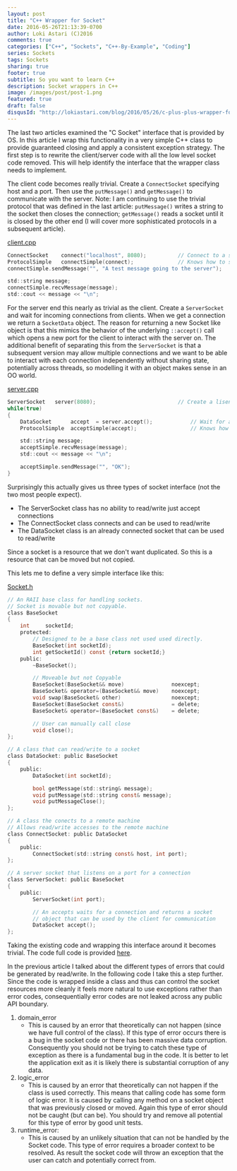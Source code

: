 ```yaml
---
layout: post
title: "C++ Wrapper for Socket"
date: 2016-05-26T21:13:39-0700
author: Loki Astari (C)2016
comments: true
categories: ["C++", "Sockets", "C++-By-Example", "Coding"]
series: Sockets
tags: Sockets
sharing: true
footer: true
subtitle: So you want to learn C++
description: Socket wrappers in C++
image: /images/post/post-1.png
featured: true
draft: false
disqusId: "http://lokiastari.com/blog/2016/05/26/c-plus-plus-wrapper-for-socket/"
---
```

The last two articles examined the "C Socket" interface that is provided by OS. In this article I wrap this functionality in a very simple C++ class to provide guaranteed closing and apply a consistent exception strategy. The first step is to rewrite the client/server code with all the low level socket code removed. This will help identify the interface that the wrapper class needs to implement.

The client code becomes really trivial. Create a `ConnectSocket` specifying host and a port. Then use the `putMessage()` and `getMessage()` to communicate with the server. Note: I am continuing to use the trivial protocol that was defined in the last article: `putMessage()` writes a string to the socket then closes the connection; `getMessage()` reads a socket until it is closed by the other end (I will cover more sophisticated protocols in a subsequent article).

[client.cpp](https://github.com/Loki-Astari/Examples/blob/master/Version2/client.cpp)
```c
ConnectSocket    connect("localhost", 8080);          // Connect to a server
ProtocolSimple   connectSimple(connect);              // Knows how to send/recv a message over a socket
connectSimple.sendMessage("", "A test message going to the server");

std::string message;
connectSimple.recvMessage(message);
std::cout << message << "\n";
```


For the server end this nearly as trivial as the client. Create a `ServerSocket` and wait for incoming connections from clients. When we get a connection we return a `SocketData` object. The reason for returning a new Socket like object is that this mimics the behavior of the underlying `::accept()` call which opens a new port for the client to interact with the server on. The additional benefit of separating this from the `ServerSocket` is that a subsequent version may allow multiple connections and we want to be able to interact with each connection independently without sharing state, potentially across threads, so modelling it with an object makes sense in an OO world.

[server.cpp](https://github.com/Loki-Astari/Examples/blob/master/Version2/server.cpp)
```c
ServerSocket   server(8080);                          // Create a lisening connection
while(true)
{
    DataSocket      accept  = server.accept();            // Wait for a clinet to connect
    ProtocolSimple  acceptSimple(accept);                 // Knows how to send/recv a message over a socket

    std::string message;
    acceptSimple.recvMessage(message);
    std::cout << message << "\n";

    acceptSimple.sendMessage("", "OK");
}
```

Surprisingly this actually gives us three types of socket interface (not the two most people expect).

* The ServerSocket class has no ability to read/write just accept connections
* The ConnectSocket class connects and can be used to read/write
* The DataSocket class is an already connected socket that can be used to read/write

Since a socket is a resource that we don't want duplicated. So this is a resource that can be moved but not copied.

This lets me to define a very simple interface like this:

[Socket.h](https://github.com/Loki-Astari/Examples/blob/master/Version2/Socket.h)
```c
// An RAII base class for handling sockets.
// Socket is movable but not copyable.
class BaseSocket
{
    int     socketId;
    protected:
        // Designed to be a base class not used used directly.
        BaseSocket(int socketId);
        int getSocketId() const {return socketId;}
    public:
        ~BaseSocket();

        // Moveable but not Copyable
        BaseSocket(BaseSocket&& move)               noexcept;
        BaseSocket& operator=(BaseSocket&& move)    noexcept;
        void swap(BaseSocket& other)                noexcept;
        BaseSocket(BaseSocket const&)               = delete;
        BaseSocket& operator=(BaseSocket const&)    = delete;

        // User can manually call close
        void close();
};

// A class that can read/write to a socket
class DataSocket: public BaseSocket
{
    public:
        DataSocket(int socketId);

        bool getMessage(std::string& message);
        void putMessage(std::string const& message);
        void putMessageClose();
};

// A class the conects to a remote machine
// Allows read/write accesses to the remote machine
class ConnectSocket: public DataSocket
{
    public:
        ConnectSocket(std::string const& host, int port);
};

// A server socket that listens on a port for a connection
class ServerSocket: public BaseSocket
{
    public:
        ServerSocket(int port);

        // An accepts waits for a connection and returns a socket
        // object that can be used by the client for communication
        DataSocket accept();
};
```
Taking the existing code and wrapping this interface around it becomes trivial. The code full code is provided [here](https://github.com/Loki-Astari/Examples/tree/master/Version2).

In the previous article I talked about the different types of errors that could be generated by read/write. In the following code I take this a step further. Since the code is wrapped inside a class and thus can control the socket resources more cleanly it feels more natural to use exceptions rather than error codes, consequentially error codes are not leaked across any public API boundary.

1. domain_error
    * This is caused by an error that theoretically can not happen (since we have full control of the class). If this type of error occurs there is a bug in the socket code or there has been massive data corruption. Consequently you should not be trying to catch these type of exception as there is a fundamental bug in the code. It is better to let the application exit as it is likely there is substantial corruption of any data.
1. logic_error
    * This is caused by an error that theoretically can not happen if the class is used correctly. This means that calling code has some form of logic error. It is caused by calling any method on a socket object that was previously closed or moved. Again this type of error should not be caught (but can be). You should try and remove all potential for this type of error by good unit tests.
1. runtime_error:
    * This is caused by an unlikely situation that can not be handled by the Socket code. This type of error requires a broader context to be resolved. As result the socket code will throw an exception that the user can catch and potentially correct from.


